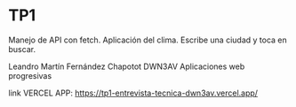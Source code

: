 # TP1

Manejo de API con fetch. Aplicación del clima.
Escribe una ciudad y toca en buscar.

Leandro Martín Fernández Chapotot
DWN3AV
Aplicaciones web progresivas

link VERCEL APP: https://tp1-entrevista-tecnica-dwn3av.vercel.app/

